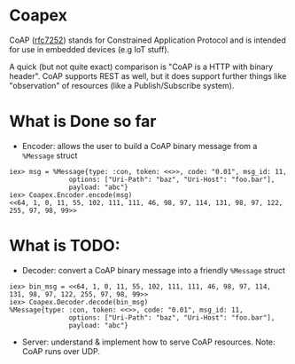 # Coapex

CoAP ([rfc7252](https://tools.ietf.org/html/rfc7252)) stands for Constrained Application Protocol and is intended for use in embedded devices (e.g IoT stuff).

A quick (but not quite exact) comparison is "CoAP is a HTTP with binary header". CoAP supports REST as well, but it does support further things like "observation" of resources (like a Publish/Subscribe system).

# What is Done so far

* Encoder: allows the user to build a CoAP binary message from a `%Message` struct
```
iex> msg = %Message{type: :con, token: <<>>, code: "0.01", msg_id: 11,
               options: ["Uri-Path": "baz", "Uri-Host": "foo.bar"],
               payload: "abc"}
iex> Coapex.Encoder.encode(msg)
<<64, 1, 0, 11, 55, 102, 111, 111, 46, 98, 97, 114, 131, 98, 97, 122, 255, 97, 98, 99>>
```

# What is TODO:

* Decoder: convert a CoAP binary message into a friendly `%Message` struct
```
iex> bin_msg = <<64, 1, 0, 11, 55, 102, 111, 111, 46, 98, 97, 114, 131, 98, 97, 122, 255, 97, 98, 99>>
iex> Coapex.Decoder.decode(bin_msg)
%Message{type: :con, token: <<>>, code: "0.01", msg_id: 11,
               options: ["Uri-Path": "baz", "Uri-Host": "foo.bar"],
               payload: "abc"}
```
* Server: understand & implement how to serve CoAP resources. Note: CoAP runs over UDP.

